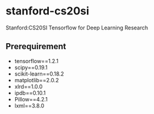 # stanford-cs20si
Stanford:CS20SI Tensorflow for Deep Learning Research

## Prerequirement
- tensorflow==1.2.1
- scipy==0.19.1
- scikit-learn==0.18.2
-  matplotlib==2.0.2
- xlrd==1.0.0
- ipdb==0.10.1
- Pillow==4.2.1
- lxml==3.8.0
